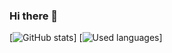 ### Hi there 👋
[![GitHub stats](https://github-readme-stats.vercel.app/api?username=GrigLog)]
[![Used languages](https://github-readme-stats.vercel.app/api/top-langs/?username=GrigLog&theme=tokyonight)]

<!--
**GrigLog/GrigLog** is a ✨ _special_ ✨ repository because its `README.md` (this file) appears on your GitHub profile.

Here are some ideas to get you started:

- 🔭 I’m currently working on ...
- 🌱 I’m currently learning ...
- 👯 I’m looking to collaborate on ...
- 🤔 I’m looking for help with ...
- 💬 Ask me about ...
- 📫 How to reach me: ...
- 😄 Pronouns: ...
- ⚡ Fun fact: ...
-->
